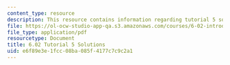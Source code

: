 ```yaml
---
content_type: resource
description: This resource contains information regarding tutorial 5 solutions.
file: https://ol-ocw-studio-app-qa.s3.amazonaws.com/courses/6-02-introduction-to-eecs-ii-digital-communication-systems-fall-2012/e6f89e3e1fcc08ba085f4177c7c9c2a1_MIT6_02F12_tutor05_sol.pdf
file_type: application/pdf
resourcetype: Document
title: 6.02 Tutorial 5 Solutions
uid: e6f89e3e-1fcc-08ba-085f-4177c7c9c2a1
---
```

